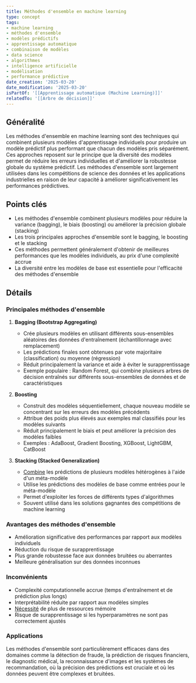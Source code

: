 ```yaml
---
title: Méthodes d'ensemble en machine learning
type: concept
tags:
- machine learning
- méthodes d'ensemble
- modèles prédictifs
- apprentissage automatique
- combinaison de modèles
- data science
- algorithmes
- intelligence artificielle
- modélisation
- performance prédictive
date_creation: '2025-03-20'
date_modification: '2025-03-20'
isPartOf: '[[Apprentissage automatique (Machine Learning)]]'
relatedTo: '[[Arbre de décision]]'
---
```

## Généralité

Les méthodes d'ensemble en machine learning sont des techniques qui combinent plusieurs modèles d'apprentissage individuels pour produire un modèle prédictif plus performant que chacun des modèles pris séparément. Ces approches reposent sur le principe que la diversité des modèles permet de réduire les erreurs individuelles et d'améliorer la robustesse globale du système prédictif. Les méthodes d'ensemble sont largement utilisées dans les compétitions de science des données et les applications industrielles en raison de leur capacité à améliorer significativement les performances prédictives.

## Points clés

- Les méthodes d'ensemble combinent plusieurs modèles pour réduire la variance (bagging), le biais (boosting) ou améliorer la précision globale (stacking)
- Les trois principales approches d'ensemble sont le bagging, le boosting et le stacking
- Ces méthodes permettent généralement d'obtenir de meilleures performances que les modèles individuels, au prix d'une complexité accrue
- La diversité entre les modèles de base est essentielle pour l'efficacité des méthodes d'ensemble

## Détails

### Principales méthodes d'ensemble

1. **Bagging (Bootstrap Aggregating)**
   - Crée plusieurs modèles en utilisant différents sous-ensembles aléatoires des données d'entraînement (échantillonnage avec remplacement)
   - Les prédictions finales sont obtenues par vote majoritaire (classification) ou moyenne (régression)
   - Réduit principalement la variance et aide à éviter le surapprentissage
   - Exemple populaire : Random Forest, qui combine plusieurs arbres de décision entraînés sur différents sous-ensembles de données et de caractéristiques

2. **Boosting**
   - Construit des modèles séquentiellement, chaque nouveau modèle se concentrant sur les erreurs des modèles précédents
   - Attribue des poids plus élevés aux exemples mal classifiés pour les modèles suivants
   - Réduit principalement le biais et peut améliorer la précision des modèles faibles
   - Exemples : AdaBoost, Gradient Boosting, XGBoost, LightGBM, CatBoost

3. **Stacking (Stacked Generalization)**
   - [Combine](https://fr.wikipedia.org/wiki/Combine) les prédictions de plusieurs modèles hétérogènes à l'aide d'un méta-modèle
   - Utilise les prédictions des modèles de base comme entrées pour le méta-modèle
   - Permet d'exploiter les forces de différents types d'algorithmes
   - Souvent utilisé dans les solutions gagnantes des compétitions de machine learning

### Avantages des méthodes d'ensemble

- Amélioration significative des performances par rapport aux modèles individuels
- Réduction du risque de surapprentissage
- Plus grande robustesse face aux données bruitées ou aberrantes
- Meilleure généralisation sur des données inconnues

### Inconvénients

- Complexité computationnelle accrue (temps d'entraînement et de prédiction plus longs)
- Interprétabilité réduite par rapport aux modèles simples
- [Nécessité](https://fr.wikipedia.org/wiki/Nécessité) de plus de ressources mémoire
- Risque de surapprentissage si les hyperparamètres ne sont pas correctement ajustés

### Applications

Les méthodes d'ensemble sont particulièrement efficaces dans des domaines comme la détection de fraude, la prédiction de risques financiers, le diagnostic médical, la reconnaissance d'images et les systèmes de recommandation, où la précision des prédictions est cruciale et où les données peuvent être complexes et bruitées.
